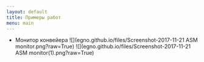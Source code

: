 ```yaml
---
layout: default
title: Примеры работ
menu: main
---
```


* Монитор конвейера
![](egno.github.io/files/Screenshot-2017-11-21 ASM monitor.png?raw=True)
![](egno.github.io/files/Screenshot-2017-11-21 ASM monitor(1).png?raw=True)


